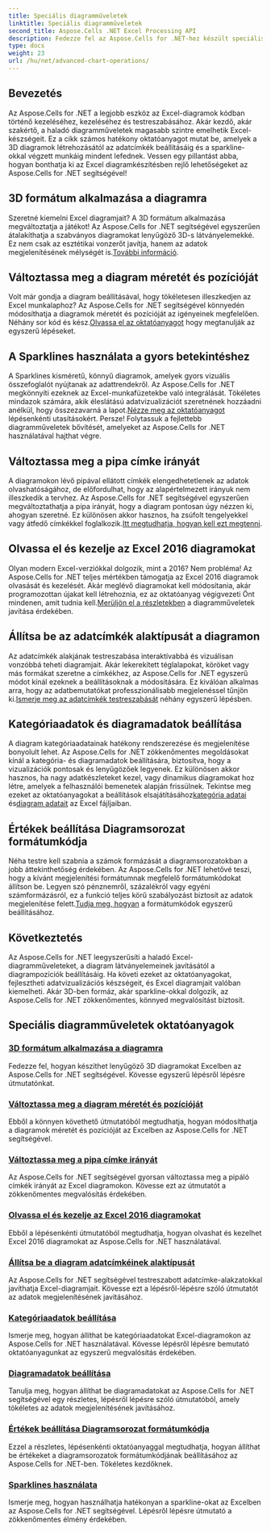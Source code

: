 ```yaml
---
title: Speciális diagramműveletek
linktitle: Speciális diagramműveletek
second_title: Aspose.Cells .NET Excel Processing API
description: Fedezze fel az Aspose.Cells for .NET-hez készült speciális diagramműveletek oktatóanyagait, beleértve a 3D-s diagramokat, a diagramok méretét, a jelöléseket és egyebeket, könnyen követhető útmutatókkal.
type: docs
weight: 23
url: /hu/net/advanced-chart-operations/
---
```

## Bevezetés

Az Aspose.Cells for .NET a legjobb eszköz az Excel-diagramok kódban történő kezeléséhez, kezeléséhez és testreszabásához. Akár kezdő, akár szakértő, a haladó diagramműveletek magasabb szintre emelhetik Excel-készségeit. Ez a cikk számos hatékony oktatóanyagot mutat be, amelyek a 3D diagramok létrehozásától az adatcímkék beállításáig és a sparkline-okkal végzett munkáig mindent lefednek. Vessen egy pillantást abba, hogyan bonthatja ki az Excel diagramkészítésben rejlő lehetőségeket az Aspose.Cells for .NET segítségével!

## 3D formátum alkalmazása a diagramra

Szeretné kiemelni Excel diagramjait? A 3D formátum alkalmazása megváltoztatja a játékot! Az Aspose.Cells for .NET segítségével egyszerűen átalakíthatja a szabványos diagramokat lenyűgöző 3D-s látványelemekké. Ez nem csak az esztétikai vonzerőt javítja, hanem az adatok megjelenítésének mélységét is.[További információ](./apply-3d-format-to-chart/).

## Változtassa meg a diagram méretét és pozícióját

 Volt már gondja a diagram beállításával, hogy tökéletesen illeszkedjen az Excel munkalaphoz? Az Aspose.Cells for .NET segítségével könnyedén módosíthatja a diagramok méretét és pozícióját az igényeinek megfelelően. Néhány sor kód és kész.[Olvassa el az oktatóanyagot](./change-chart-size-and-position/) hogy megtanulják az egyszerű lépéseket.

## A Sparklines használata a gyors betekintéshez

 A Sparklines kisméretű, könnyű diagramok, amelyek gyors vizuális összefoglalót nyújtanak az adattrendekről. Az Aspose.Cells for .NET megkönnyíti ezeknek az Excel-munkafüzetekbe való integrálását. Tökéletes mindazok számára, akik éleslátású adatvizualizációt szeretnének hozzáadni anélkül, hogy összezavarná a lapot.[Nézze meg az oktatóanyagot](./using-sparklines/) lépésenkénti utasításokért.
Persze! Folytassuk a fejlettebb diagramműveletek bővítését, amelyeket az Aspose.Cells for .NET használatával hajthat végre.

## Változtassa meg a pipa címke irányát

 A diagramokon lévő pipával ellátott címkék elengedhetetlenek az adatok olvashatóságához, de előfordulhat, hogy az alapértelmezett irányuk nem illeszkedik a tervhez. Az Aspose.Cells for .NET segítségével egyszerűen megváltoztathatja a pipa irányát, hogy a diagram pontosan úgy nézzen ki, ahogyan szeretné. Ez különösen akkor hasznos, ha zsúfolt tengelyekkel vagy átfedő címkékkel foglalkozik.[Itt megtudhatja, hogyan kell ezt megtenni](./change-tick-label-direction/).

## Olvassa el és kezelje az Excel 2016 diagramokat

 Olyan modern Excel-verziókkal dolgozik, mint a 2016? Nem probléma! Az Aspose.Cells for .NET teljes mértékben támogatja az Excel 2016 diagramok olvasását és kezelését. Akár meglévő diagramokat kell módosítania, akár programozottan újakat kell létrehoznia, ez az oktatóanyag végigvezeti Önt mindenen, amit tudnia kell.[Merüljön el a részletekben](./read-and-manipulate-excel-2016-charts/) a diagramműveletek javítása érdekében.

## Állítsa be az adatcímkék alaktípusát a diagramon

Az adatcímkék alakjának testreszabása interaktívabbá és vizuálisan vonzóbbá teheti diagramjait. Akár lekerekített téglalapokat, köröket vagy más formákat szeretne a címkékhez, az Aspose.Cells for .NET egyszerű módot kínál ezeknek a beállításoknak a módosítására. Ez kiválóan alkalmas arra, hogy az adatbemutatókat professzionálisabb megjelenéssel tűnjön ki.[Ismerje meg az adatcímkék testreszabását](./set-shape-type-of-data-labels-of-chart/) néhány egyszerű lépésben.

## Kategóriaadatok és diagramadatok beállítása

 A diagram kategóriaadatainak hatékony rendszerezése és megjelenítése bonyolult lehet. Az Aspose.Cells for .NET zökkenőmentes megoldásokat kínál a kategória- és diagramadatok beállítására, biztosítva, hogy a vizualizációk pontosak és lenyűgözőek legyenek. Ez különösen akkor hasznos, ha nagy adatkészleteket kezel, vagy dinamikus diagramokat hoz létre, amelyek a felhasználói bemenetek alapján frissülnek. Tekintse meg ezeket az oktatóanyagokat a beállítások elsajátításához[kategória adatai](./setting-category-data/) és[diagram adatait](./setting-chart-data/) az Excel fájljaiban.

## Értékek beállítása Diagramsorozat formátumkódja

Néha testre kell szabnia a számok formázását a diagramsorozatokban a jobb áttekinthetőség érdekében. Az Aspose.Cells for .NET lehetővé teszi, hogy a kívánt megjelenítési formátumnak megfelelő formátumkódokat állítson be. Legyen szó pénznemről, százalékról vagy egyéni számformázásról, ez a funkció teljes körű szabályozást biztosít az adatok megjelenítése felett.[Tudja meg, hogyan](./set-values-format-code-of-chart-series/) a formátumkódok egyszerű beállításához.

## Következtetés

Az Aspose.Cells for .NET leegyszerűsíti a haladó Excel-diagramműveleteket, a diagram látványelemeinek javításától a diagrampozíciók beállításáig. Ha követi ezeket az oktatóanyagokat, fejlesztheti adatvizualizációs készségeit, és Excel diagramjait valóban kiemelheti. Akár 3D-ben formáz, akár sparkline-okkal dolgozik, az Aspose.Cells for .NET zökkenőmentes, könnyed megvalósítást biztosít.

## Speciális diagramműveletek oktatóanyagok
### [3D formátum alkalmazása a diagramra](./apply-3d-format-to-chart/)
Fedezze fel, hogyan készíthet lenyűgöző 3D diagramokat Excelben az Aspose.Cells for .NET segítségével. Kövesse egyszerű lépésről lépésre útmutatónkat.
### [Változtassa meg a diagram méretét és pozícióját](./change-chart-size-and-position/)
Ebből a könnyen követhető útmutatóból megtudhatja, hogyan módosíthatja a diagramok méretét és pozícióját az Excelben az Aspose.Cells for .NET segítségével.
### [Változtassa meg a pipa címke irányát](./change-tick-label-direction/)
Az Aspose.Cells for .NET segítségével gyorsan változtassa meg a pipáló címkék irányát az Excel diagramokon. Kövesse ezt az útmutatót a zökkenőmentes megvalósítás érdekében.
### [Olvassa el és kezelje az Excel 2016 diagramokat](./read-and-manipulate-excel-2016-charts/)
Ebből a lépésenkénti útmutatóból megtudhatja, hogyan olvashat és kezelhet Excel 2016 diagramokat az Aspose.Cells for .NET használatával.
### [Állítsa be a diagram adatcímkéinek alaktípusát](./set-shape-type-of-data-labels-of-chart/)
Az Aspose.Cells for .NET segítségével testreszabott adatcímke-alakzatokkal javíthatja Excel-diagramjait. Kövesse ezt a lépésről-lépésre szóló útmutatót az adatok megjelenítésének javításához.
### [Kategóriaadatok beállítása](./setting-category-data/)
Ismerje meg, hogyan állíthat be kategóriaadatokat Excel-diagramokon az Aspose.Cells for .NET használatával. Kövesse lépésről lépésre bemutató oktatóanyagunkat az egyszerű megvalósítás érdekében.
### [Diagramadatok beállítása](./setting-chart-data/)
Tanulja meg, hogyan állíthat be diagramadatokat az Aspose.Cells for .NET segítségével egy részletes, lépésről lépésre szóló útmutatóból, amely tökéletes az adatok megjelenítésének javításához.
### [Értékek beállítása Diagramsorozat formátumkódja](./set-values-format-code-of-chart-series/)
Ezzel a részletes, lépésenkénti oktatóanyaggal megtudhatja, hogyan állíthat be értékeket a diagramsorozatok formátumkódjának beállításához az Aspose.Cells for .NET-ben. Tökéletes kezdőknek.
### [Sparklines használata](./using-sparklines/)
Ismerje meg, hogyan használhatja hatékonyan a sparkline-okat az Excelben az Aspose.Cells for .NET segítségével. Lépésről lépésre útmutató a zökkenőmentes élmény érdekében.